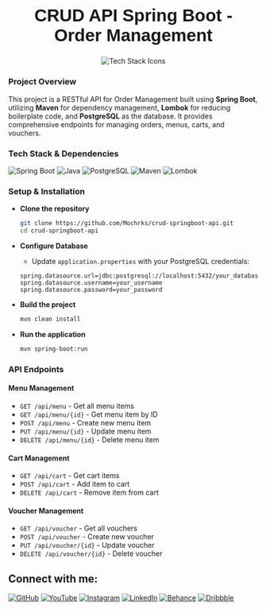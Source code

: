<h1 align="center" style="font-family: 'Poppins', sans-serif; font-size: 2.5em; font-weight: bold;">CRUD API Spring Boot - Order Management</h1>

<p align="center">
  <img src="https://skillicons.dev/icons?i=spring,java,postgres,maven" alt="Tech Stack Icons" />
</p>

### Project Overview

This project is a RESTful API for Order Management built using **Spring Boot**, utilizing **Maven** for dependency management, **Lombok** for reducing boilerplate code, and **PostgreSQL** as the database. It provides comprehensive endpoints for managing orders, menus, carts, and vouchers.

### Tech Stack & Dependencies
![Spring Boot](https://img.shields.io/badge/Spring_Boot-6DB33F?style=flat-square&logo=spring-boot&logoColor=white)
![Java](https://img.shields.io/badge/Java-007396?style=flat-square&logo=java&logoColor=white)
![PostgreSQL](https://img.shields.io/badge/PostgreSQL-336791?style=flat-square&logo=postgresql&logoColor=white)
![Maven](https://img.shields.io/badge/Maven-C71A36?style=flat-square&logo=apache-maven&logoColor=white)
![Lombok](https://img.shields.io/badge/Lombok-red?style=flat-square)

### Setup & Installation

- **Clone the repository**
    ```bash
    git clone https://github.com/Mochrks/crud-springboot-api.git
    cd crud-springboot-api
    ```

- **Configure Database**
    - Update `application.properties` with your PostgreSQL credentials:
    ```properties
    spring.datasource.url=jdbc:postgresql://localhost:5432/your_database
    spring.datasource.username=your_username
    spring.datasource.password=your_password
    ```

- **Build the project**
    ```bash
    mvn clean install
    ```

- **Run the application**
    ```bash
    mvn spring-boot:run
    ```

### API Endpoints

#### Menu Management
- `GET /api/menu` - Get all menu items
- `GET /api/menu/{id}` - Get menu item by ID
- `POST /api/menu` - Create new menu item
- `PUT /api/menu/{id}` - Update menu item
- `DELETE /api/menu/{id}` - Delete menu item

#### Cart Management
- `GET /api/cart` - Get cart items
- `POST /api/cart` - Add item to cart
- `DELETE /api/cart` - Remove item from cart

#### Voucher Management
- `GET /api/voucher` - Get all vouchers
- `POST /api/voucher` - Create new voucher
- `PUT /api/voucher/{id}` - Update voucher
- `DELETE /api/voucher/{id}` - Delete voucher

## Connect with me:
[![GitHub](https://img.shields.io/badge/GitHub-333?style=for-the-badge&logo=github&logoColor=white)](https://github.com/mochrks)
[![YouTube](https://img.shields.io/badge/YouTube-FF0000?style=for-the-badge&logo=youtube&logoColor=white)](https://youtube.com/@Gdvisuel)
[![Instagram](https://img.shields.io/badge/Instagram-E4405F?style=for-the-badge&logo=instagram&logoColor=white)](https://instagram.com/mochrks)
[![LinkedIn](https://img.shields.io/badge/LinkedIn-0077B5?style=for-the-badge&logo=linkedin&logoColor=white)](https://linkedin.com/in/mochrks)
[![Behance](https://img.shields.io/badge/Behance-1769FF?style=for-the-badge&logo=behance&logoColor=white)](https://behance.net/mochrks)
[![Dribbble](https://img.shields.io/badge/Dribbble-EA4C89?style=for-the-badge&logo=dribbble&logoColor=white)](https://dribbble.com/mochrks)
